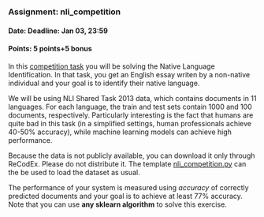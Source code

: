 ### Assignment: nli_competition
#### Date: Deadline: Jan 03, 23:59
#### Points: 5 points+5 bonus

In this [competition task](https://ufal.mff.cuni.cz/courses/npfl129/2122-winter#competitions) you will be solving the Native
Language Identification. In that task, you get an English essay writen by
a non-native individual and your goal is to identify their native language.

We will be using NLI Shared Task 2013 data, which contains documents in 11
languages. For each language, the train and test sets contain 1000 and 100
documents, respectively. Particularly interesting is the fact that humans are
quite bad in this task (in a simplified settings, human professionals achieve
40-50% accuracy), while machine learning models can achieve high performance.

Because the data is not publicly available, you can download it only through
ReCodEx. Please do not distribute it. The template
[nli_competition.py](https://github.com/ufal/npfl129/tree/master/labs/10/nli_competition.py)
can the be used to load the dataset as usual.

The performance of your system is measured using _accuracy_ of correctly
predicted documents and your goal is to achieve at least 77% accuracy.
Note that you can use **any sklearn algorithm** to solve this exercise.
